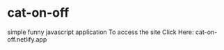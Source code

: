 # cat-on-off
simple funny javascript application
To access the site Click Here: cat-on-off.netlify.app
